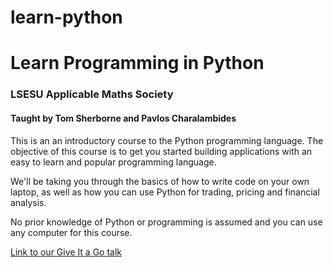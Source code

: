 # learn-python
# Learn Programming in Python
### LSESU Applicable Maths Society

#### Taught by Tom Sherborne and Pavlos Charalambides

This is an an introductory course to the Python programming language. The objective of this course is to get you started building applications with an easy to learn and popular programming language. 

We'll be taking you through the basics of how to write code on your own laptop, as well as how you can use Python for trading, pricing and financial analysis. 

 No prior knowledge of Python or programming is assumed and you can use any computer for this course.

 [Link to our Give It a Go talk](https://docs.google.com/presentation/u/1/d/1FHhpGavkM2se9Wfj_FkO1n-plpa4-wDqUkBz-9Ui_MQ)